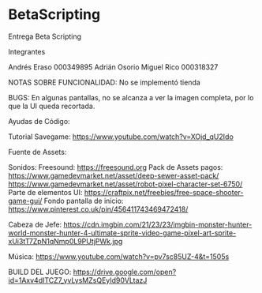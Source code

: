 # BetaScripting
Entrega Beta Scripting

Integrantes

Andrés Eraso 000349895
Adrián Osorio 
Miguel Rico 000318327


NOTAS SOBRE FUNCIONALIDAD:
No se implementó tienda

BUGS:
En algunas pantallas, no se alcanza a ver la imagen completa, por lo que la UI queda recortada.

Ayudas de Código:

Tutorial Savegame: 
https://www.youtube.com/watch?v=XOjd_qU2Ido


Fuente de Assets:

Sonidos:
Freesound: https://freesound.org
Pack de Assets pagos: https://www.gamedevmarket.net/asset/deep-sewer-asset-pack/
                      https://www.gamedevmarket.net/asset/robot-pixel-character-set-6750/
Parte de elementos UI: https://craftpix.net/freebies/free-space-shooter-game-gui/
Fondo pantalla de inicio: https://www.pinterest.co.uk/pin/456411743469472418/

Cabeza de Jefe: https://cdn.imgbin.com/21/23/23/imgbin-monster-hunter-world-monster-hunter-4-ultimate-sprite-video-game-pixel-art-sprite-xUi3tT7ZpN1qNmp0L9PUtjPWk.jpg

Música: https://www.youtube.com/watch?v=pv7sc85UZ-4&t=1505s



BUILD DEL JUEGO:
https://drive.google.com/open?id=1Axv4dITCZ7_yvLysMZsQEyId90VLtazJ

